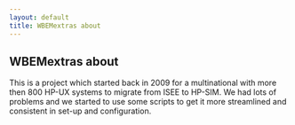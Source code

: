 ```yaml
---
layout: default
title: WBEMextras about
---
```


## WBEMextras about ##
This is a project which started back in 2009 for a multinational with more then 800 HP-UX systems to migrate from ISEE to HP-SIM. We had lots of problems and we started to use some scripts to get it more streamlined and consistent in set-up and configuration.
